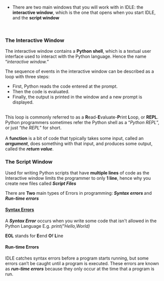 - There are two main windows that you will work with in IDLE: the <strong>interactive window</strong>, which is the one that opens when you start IDLE, and the <strong>script window</strong>
<br>
<h3>The Interactive Window</h3>
The interactive window contains a <b>Python shell</b>, which is a textual user interface used to interact with the Python language. Hence the name “<I>interactive window.</I>”
<br>

The sequence of events in the interactive window can be described as a loop with three steps:
-  First, Python reads the code entered at the prompt.
- Then the code is evaluated.
-  Finally, the output is printed in the window and a new prompt is displayed.
<br>
This loop is commonly referred to as a <b>R</b>ead-<b>E</b>valuate-<b>P</b>rint <b>L</b>oop, or <b>REPL</b>. Python programmers sometimes refer the Python shell as a “<i>Python REPL</i>”, or just “<i>the REPL</i>” for short.
 <br>
 <br>
A <b>function</b> is a bit of code that typically takes some input, called an <b><i>arrgument</i></b>, does something with that input, and produces some output, called the <b><i>return value</i></b>.

<h3>The Script Window</h3>
Used for writing Python scripts that have <b>multiple lines</b> of code as the Interactive window limits the programmer to only <b>1 line</b>, hence why you create new files called <b><i>Script Files</i></b>
<br>
<p>
 There are <b>Two</b> main types of Errors in programming: <b><i>Syntax errors </i></b> and <b><i>Run-time errors</i></b>
 <h4><u>Syntax Errors</u></h4>
A <b><i>Syntax Error</i></b> occurs when you write some code that isn't allowed in the Python Language
 E.g. <i>print("Hello,World)</i>
</p>
<p><b>EOL</b> stands for <b>E</b>end <b>O</b>f <b>L</b>ine</p>
<p>
 <h4>Run-time Errors</h4>
 IDLE catches syntax errors before a program starts running, but some errors can’t be caught until a program is executed. These errors are known as <b><i>run-time errors</i></b> because they only occur at the time that a program is run.
</p>

